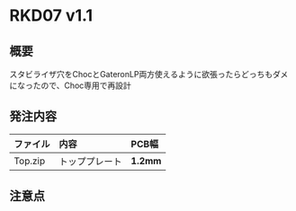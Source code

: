 # RKD07 v1.1

## 概要

スタビライザ穴をChocとGateronLP両方使えるように欲張ったらどっちもダメになったので、Choc専用で再設計

## 発注内容

ファイル|内容|PCB幅
:--|:--|:--
Top.zip|トッププレート|**1.2mm**

## 注意点
